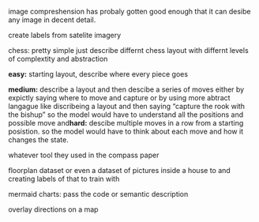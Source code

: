 image compreshension has probaly gotten good enough that it can desibe any image in decent detail.

  

create labels from satelite imagery

  

chess: pretty simple just describe differnt chess layout with differnt levels of complextity and abstraction

**easy:** starting layout, describe where every piece goes

**medium:** describe a layout and then descibe a series of moves either by expictly saying where to move and capture or by using more abtract langague like discribeing a layout and then saying “capture the rook with the bishup” so the model would have to understand all the positions and possible move and**hard:** descibe multiple moves in a row from a starting posistion. so the model would have to think about each move and how it changes the state.  

whatever tool they used in the compass paper  
  
floorplan dataset or even a dataset of pictures inside a house to and creating labels of that to train with  
  
mermaid charts: pass the code or semantic description

  

overlay directions on a map